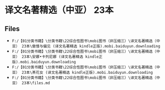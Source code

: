# 译文名著精选（中亚） 23本

## Files

- `F:/【01分类书籍】\分类书籍\22综合性图书\mobi图书（非压缩三）\译文名著精选（中亚） 23本\傲慢与偏见 (译文名著精选 kindle正版).mobi.baiduyun.downloading`
- `F:/【01分类书籍】\分类书籍\22综合性图书\mobi图书（非压缩三）\译文名著精选（中亚） 23本\安娜•卡列尼娜 (译文名著精选 kindle正版).mobi.baiduyun.downloading`
- `F:/【01分类书籍】\分类书籍\22综合性图书\mobi图书（非压缩三）\译文名著精选（中亚） 23本\茶花女 (译文名著精选 kindle正版).mobi.baiduyun.downloading`
- `F:/【01分类书籍】\分类书籍\22综合性图书\mobi图书（非压缩三）\译文名著精选（中亚） 23本\files.md`

